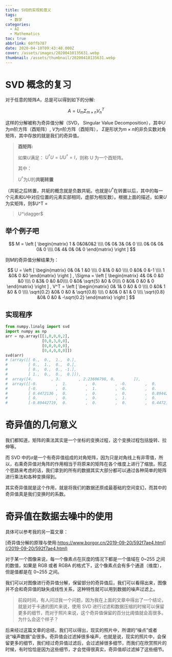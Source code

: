 ```yaml
---
title: SVD的实现和意义
tags:
  - 数学
categories:
  - AI
  - Mathematics
toc: true
abbrlink: 60ffb787
date: 2020-04-10T09:43:48.000Z
cover: /assets/images/20200410135631.webp
thumbnail: /assets/thumbnail/20200410135631.webp
---
```


# SVD 概念的复习

对于任意的矩阵$A$，总是可以得到如下的分解:

$$
A = U_m \Sigma_{m \times n} V_n^T \tag{1}
$$

这样的分解被称为奇异值分解（SVD， Singular Value Decomposition），其中$U$为$m$阶方阵（酉矩阵）, $V$为$n$阶方阵（酉矩阵），
$\Sigma$是形状为$m \times n$的非负实数对角矩阵，其中存放的就是我们的奇异值。

<!-- more -->

> **酉矩阵:**
>
> 如果$U$满足： $U^\dagger U = UU^\dagger = I$，则称 U 为一个酉矩阵。
>
> 其中：
>
> $U^\dagger$为$U$的**共轭转置**
>
（共轭之后转置，共轭的概念就是负数共轭。也就是$U^\dagger$在转置以后，其中的每一个元素和$U$中对应位置的元素实部相同，虚部为相反数）。根据上面的描述，如果$U$为实矩阵，则$U^T =
> U^\dagger$

## 举个例子吧

$$
M = \left [
\begin{matrix}
1 & 0&0&0&2 \\\\
0& 0& 3& 0& 0 \\\\
0& 0& 0& 0& 0 \\\\
0& 4& 0& 0& 0
\end{matrix}
\right ]
$$

则$M$的奇异值分解结果为：

$$
U = \left [
\begin{matrix}
0& 0& 1 &0 \\\\
0 &1& 0 &0 \\\\
0 &0& 0 &-1 \\\\
1 &0& 0 &0
\end{matrix}
\right ] ,
\Sigma = \left [
\begin{matrix}
4& 0& 0 &0 &0 \\\\
0 &3& 0 &0 &0\\\\
0 &0& \sqrt{5} &0 & 0\\\\
0 &0& 0 &0 & 0
\end{matrix}
\right ] ,
V^T = \left [
\begin{matrix}
0& 1& 0 &0 & 0 \\\\
0 &0& 1 &0 & 0 \\\\
\sqrt{0.2} &0& 0 &0 & \sqrt{0.8} \\\\
0 &0& 0 &1 & 0 \\\\
\sqrt{0.8} &0& 0 &0 & -\sqrt{0.2}
\end{matrix}
\right ]
$$

## 实现程序

```python
from numpy.linalg import svd
import numpy as np
arr = np.array([[1,0,0,0,2],
                [0,0,3,0,0],
                [0,0,0,0,0],
                [0,4,0,0,0]])
svd(arr)
# (array([[ 0.,  0.,  1.,  0.],
#         [ 0.,  1.,  0.,  0.],
#         [ 0.,  0.,  0., -1.],
#         [ 1.,  0.,  0.,  0.]]),
#  array([4.        , 3.        , 2.23606798, 0.        ]),
#  array([[-0.        ,  1.        ,  0.        , -0.        ,  0.        ],
#         [-0.        ,  0.        ,  1.        , -0.        ,  0.        ],
#         [ 0.4472136 ,  0.        ,  0.        ,  0.        ,  0.89442719],
#         [ 0.        ,  0.        ,  0.        ,  1.        ,  0.        ],
#         [-0.89442719,  0.        ,  0.        ,  0.        ,  0.4472136 ]]))
```

# 奇异值的几何意义

我们都知道，矩阵的乘法其实是一个坐标的变换过程，这个变换过程包括旋转、拉伸等。

而 SVD
中的$\sigma$是一个有奇异值组成的对角矩阵，因为只是对角线上有非零值，所以，右乘奇异值对角阵的作用相当于将原来的矩阵在各个维度上进行了缩放。照这个思路来考虑的话，我们拿到的所有的数据其实大部分都可以通过各种简单的矩阵进行乘法和各种变换得到。

其实奇异值就是这个作用，就是将我们的数据还原成最基础的空间变幻，而其中的奇异值真是我们变换时的系数。

# 奇异值在数据去噪中的使用

具体可以参考我的另一篇文章：

[奇异值分解的原理与使用:https://www.borgor.cn/2019-09-20/592f7ae4.html](/2019-09-20/592f7ae4.html)

对于某一个图像来说，每一个像素点在灰度的情况下都是一个值域在 0\~255 之间的数值，如果是 RGB 或者 RGBA
的格式下，这个像素点会有多个通道（维度），但是值都是在 0\~255 之间。

我们可以对图像进行奇异值分解，保留部分的奇异值后，我们可以看得出来，图像并不会和奇异值的缺失成线性关系，这种特性就可以用到数据的噪声过滤上。

> 前段时间，有人问过我一个问题，因为我在上面的文章中得出了一个结论，就是对于卡通的图片来说，使用 SVD
> 进行过滤和数据压缩的时候可以保留更多的细节，而对于照片来说，这个奇异值保留的百分比阈值就会高很多。为什么会这个样子？
>
后来经过这篇文章的总结，我们可以得出，现实的照片中，所谓的“噪点”或者说“噪声数据”会很多。奇异值会过滤掉很多噪声，也就是说，现实的照片中，会保留更多的细节，我们经过奇异值过滤后，会过滤掉很多细节，而我们在欣赏照片的时候，有时恰恰是因为这些细节，才会觉得很真实，奇异值却过滤掉了这些细节。
